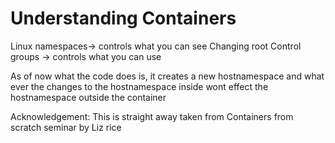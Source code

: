 # Understanding Containers

Linux namespaces-> controls what you can see
Changing root
Control groups -> controls what you can use

As of now what the code does is, it creates a new hostnamespace and what ever the changes to the hostnamespace inside wont effect the hostnamespace outside the container



Acknowledgement: This is straight away taken from Containers from scratch seminar by Liz rice
